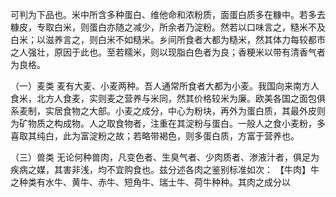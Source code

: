 可判为下品也。米中所含多种蛋白、维他命和浓粉质，面蛋白质多在糠中。若多去糠皮，专取白米，则蛋白亦随之减少，所余者乃淀粉。然若以口味言之，糙米不及白米；以滋养言之，则白米不如糙米。乡间所食者大都为糙米，然其体力每较都市之人强壮，原因于此也。至若糯米，则以现脂白色者为良；香粳米以带有清香气者为良格。

（一）麦类 麦有大麦、小麦两种。吾人通常所食者大都为小麦。我国向来南方人食米，北方人食麦，实则麦之营养与米同，然其价格较米为廉。欧美各国之面包俱系麦制，实居食物之大部。小麦之成分，中心为粉块，再外为蛋白质，其最外皮则为矿物质之构成物。人之取食物者，注重在其淀粉与蛋白。一般人之食小麦粉，多喜取其纯白，此为富淀粉之故；若略带褐色，则多蛋白质，方富于营养也。

（三）兽类 无论何种兽肉，凡变色者、生臭气者、少肉质者、渗液汁者，俱足为疾病之媒，其害非浅，均不宜购食也。兹分述各肉之鉴别标准如次：
【牛肉】牛之种类有水牛、黄牛、赤牛、短角牛、瑞士牛、荷牛种种。其肉之成分以